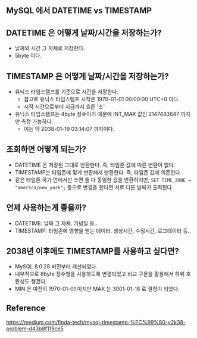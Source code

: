 ## MySQL 에서 DATETIME vs TIMESTAMP

## DATETIME 은 어떻게 날짜/시간을 저장하는가?

- 날짜와 시간 그 자체로 저장한다.
- 5byte 이다.

## TIMESTAMP 은 어떻게 날짜/시간을 저장하는가?

- 유닉스 타임스탬프를 기준으로 시간을 저장한다.
  - 참고로 유닉스 타임스탬프 시작은 1970-01-01 00:00:00 UTC+0 이다.
  - 시작 시간으로부터 지금까지 흐른 '초'
- 유닉스 타임스탬프는 4byte 정수이기 때문에 INT_MAX 값인 2147483647 까지만 측정 가능하다.
  - 이는 약 2038-01-19 03:14:07 까지이다. 

## 조회하면 어떻게 되는가?

- DATETIME 은 저장된 그대로 반환한다. 즉, 타임존 값에 따른 변환이 없다.
- TIMESTAMP는 타임존에 맞게 변환해서 반환한다. 즉, 타임존 값에 의존한다.
- 같은 타임존 국가 안에서만 쓰면 둘 다 동일한 값을 반환하지만, `SET TIME_ZONE = "america/new_york";` 등으로 변경을 한다면 서로 다른 날짜가 출력된다.

## 언제 사용하는게 좋을까?

- DATETIME: 날짜 그 자체. 기념일 등..
- TIMESTAMP: 타임존에 영향을 받는 데이터. 생성시간, 수정시간, 로그데이터 등..

## 2038년 이후에도 TIMESTAMP를 사용하고 싶다면?

- MySQL 8.0.28 버전부터 개선되었다.
- 내부적으로 8byte 정수형을 사용하도록 변경되었고 비교 구문을 활용해서 하위 호환성도 챙겼다.
- MIN 은 여전히 1970-01-01 이지만 MAX 는 3001-01-18 로 결정이 되었다.

## Reference

https://medium.com/finda-tech/mysql-timestamp-%EC%99%80-y2k38-problem-d43b8f119ce5